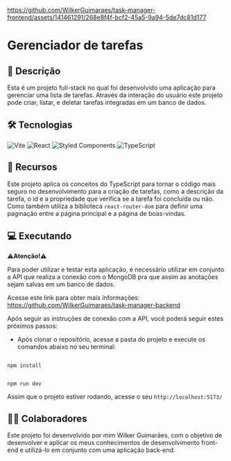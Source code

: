 https://github.com/WilkerGuimaraes/task-manager-frontend/assets/141461291/268e8f4f-bcf2-45a5-9a94-5de7dc81d177

# Gerenciador de tarefas

## 📃 Descrição

Esta é um projeto full-stack no qual foi desenvolvido uma aplicação para gerenciar uma lista de tarefas. Através da interação do usuário este projeto pode criar, listar, e deletar tarefas integradas em um banco de dados.

## 🛠 Tecnologias

![Vite](https://img.shields.io/badge/vite-%23646CFF.svg?style=for-the-badge&logo=vite&logoColor=white) ![React](https://img.shields.io/badge/react-%2320232a.svg?style=for-the-badge&logo=react&logoColor=%2361DAFB) ![Styled Components](https://img.shields.io/badge/styled--components-DB7093?style=for-the-badge&logo=styled-components&logoColor=white) ![TypeScript](https://img.shields.io/badge/typescript-%23007ACC.svg?style=for-the-badge&logo=typescript&logoColor=white)

## 🧰 Recursos

Este projeto aplica os conceitos do TypeScript para tornar o código mais seguro no desenvolvimento para a criação de tarefas, como a descrição da tarefa, o id e a propriedade que verifica se a tarefa foi concluída ou não. Como também utiliza a biblioteca `react-router-dom` para definir uma paginação entre a página principal e a página de boas-vindas.

## 💻 Executando

⚠<b>Atenção!</b>⚠

Para poder utilizar e testar esta aplicação, é necessário utilizar em conjunto a API que realiza a conexão com o MongoDB pra que assim as anotações sejam salvas em um banco de dados.

Acesse este link para obter mais informações: https://github.com/WilkerGuimaraes/task-manager-backend

Após seguir as instruções de conexão com a API, você poderá seguir estes próximos passos:

- Após clonar o repositório, acesse a pasta do projeto e execute os comandos abaixo no seu terminal:

```

npm install

```

```

npm run dev

```

Assim que o projeto estiver rodando, acesse o seu `http://localhost:5173/`

## 🙋‍♂️ Colaboradores

Este projeto foi desenvolvido por mim Wilker Guimarães, com o objetivo de desenvolver e aplicar os meus conhecimentos de desenvolvimento front-end e utilizá-lo em conjunto com uma aplicação back-end.
